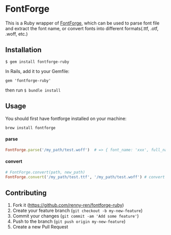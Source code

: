 # FontForge

This is a Ruby wrapper of [FontForge](https://fontforge.github.io/en-US/documentation/), which can be used to parse font file and extract the font name, or convert fonts into different formats(.ttf, .otf, .woff, etc.)

## Installation

`$ gem install fontforge-ruby`

In Rails, add it to your Gemfile:

`gem 'fontforge-ruby'`

then run `$ bundle install`

## Usage

You should first have fontforge installed on your machine:

`brew install fontforge`

#### parse

```ruby
FontForge.parse('/my_path/test.woff')  # => { font_name: 'xxx', full_name: 'xxx', family_name: 'xxx' }
```

#### convert

```ruby
# FontForge.convert(path, new_path)
FontForge.convert('/my_path/test.ttf', '/my_path/test.woff') # convert .ttf format to .woff
```


## Contributing

1. Fork it (https://github.com/renny-ren/fontforge-ruby)
2. Create your feature branch (`git checkout -b my-new-feature`)
3. Commit your changes (`git commit -am 'Add some feature'`)
4. Push to the branch (`git push origin my-new-feature`)
5. Create a new Pull Request
